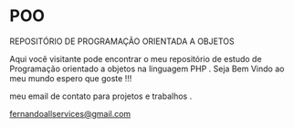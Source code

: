 # POO
REPOSITÓRIO DE PROGRAMAÇÃO ORIENTADA A OBJETOS 

Aqui você visitante pode encontrar o meu repositório de estudo de Programação orientado a objetos na linguagem PHP .
Seja Bem Vindo ao meu mundo espero que goste !!!

meu email de contato para projetos e trabalhos .

fernandoallservices@gmail.com
